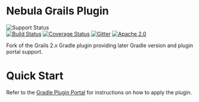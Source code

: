 Nebula Grails Plugin
====================

![Support Status](https://img.shields.io/badge/nebula-supported-brightgreen.svg)	
[![Build Status](https://travis-ci.org/nebula-plugins/nebula-grails-plugin.svg?branch=master)](https://travis-ci.org/nebula-plugins/nebula-grails-plugin)
[![Coverage Status](https://coveralls.io/repos/nebula-plugins/nebula-grails-plugin/badge.svg?branch=master&service=github)](https://coveralls.io/github/nebula-plugins/nebula-grails-plugin?branch=master)
[![Gitter](https://badges.gitter.im/Join%20Chat.svg)](https://gitter.im/nebula-plugins/nebula-grails-plugin?utm_source=badgeutm_medium=badgeutm_campaign=pr-badge)
[![Apache 2.0](https://img.shields.io/github/license/nebula-plugins/gradle-metrics-plugin.svg)](http://www.apache.org/licenses/LICENSE-2.0)

Fork of the Grails 2.x Gradle plugin providing later Gradle version and plugin portal support.

# Quick Start

Refer to the [Gradle Plugin Portal](https://plugins.gradle.org/plugin/nebula.grails) for instructions on how to apply the plugin.
